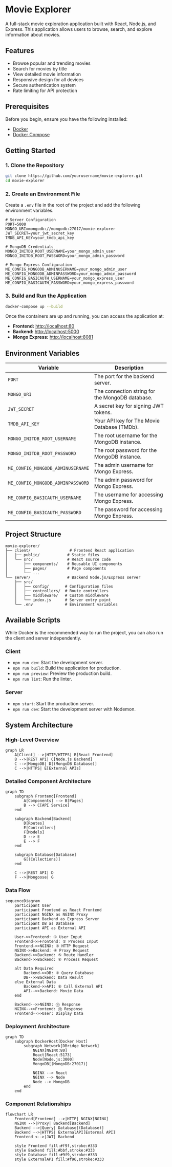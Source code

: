 # Movie Explorer

A full-stack movie exploration application built with React, Node.js, and Express. This application allows users to browse, search, and explore information about movies.

## Features

- Browse popular and trending movies
- Search for movies by title
- View detailed movie information
- Responsive design for all devices
- Secure authentication system
- Rate limiting for API protection

## Prerequisites

Before you begin, ensure you have the following installed:

- [Docker](https://docs.docker.com/get-docker/)
- [Docker Compose](https://docs.docker.com/compose/install/)

## Getting Started

### 1. Clone the Repository

```bash
git clone https://github.com/yourusername/movie-explorer.git
cd movie-explorer
```

### 2. Create an Environment File

Create a `.env` file in the root of the project and add the following environment variables. 

```
# Server Configuration
PORT=5000
MONGO_URI=mongodb://mongodb:27017/movie-explorer
JWT_SECRET=your_jwt_secret_key
TMDB_API_KEY=your_tmdb_api_key

# MongoDB Credentials
MONGO_INITDB_ROOT_USERNAME=your_mongo_admin_user
MONGO_INITDB_ROOT_PASSWORD=your_mongo_admin_password

# Mongo Express Configuration
ME_CONFIG_MONGODB_ADMINUSERNAME=your_mongo_admin_user
ME_CONFIG_MONGODB_ADMINPASSWORD=your_mongo_admin_password
ME_CONFIG_BASICAUTH_USERNAME=your_mongo_express_user
ME_CONFIG_BASICAUTH_PASSWORD=your_mongo_express_password
```

### 3. Build and Run the Application

```bash
docker-compose up --build
```

Once the containers are up and running, you can access the application at:

- **Frontend:** [http://localhost:80](http://localhost:80)
- **Backend:** [http://localhost:5000](http://localhost:5000)
- **Mongo Express:** [http://localhost:8081](http://localhost:8081)

## Environment Variables

| Variable                          | Description                                      |
| --------------------------------- | ------------------------------------------------ |
| `PORT`                            | The port for the backend server.                 |
| `MONGO_URI`                       | The connection string for the MongoDB database.  |
| `JWT_SECRET`                      | A secret key for signing JWT tokens.             |
| `TMDB_API_KEY`                    | Your API key for The Movie Database (TMDb).      |
| `MONGO_INITDB_ROOT_USERNAME`      | The root username for the MongoDB instance.      |
| `MONGO_INITDB_ROOT_PASSWORD`      | The root password for the MongoDB instance.      |
| `ME_CONFIG_MONGODB_ADMINUSERNAME` | The admin username for Mongo Express.            |
| `ME_CONFIG_MONGODB_ADMINPASSWORD` | The admin password for Mongo Express.            |
| `ME_CONFIG_BASICAUTH_USERNAME`    | The username for accessing Mongo Express.        |
| `ME_CONFIG_BASICAUTH_PASSWORD`    | The password for accessing Mongo Express.        |

## Project Structure

```
movie-explorer/
├── client/                 # Frontend React application
│   ├── public/            # Static files
│   └── src/               # React source code
│       ├── components/    # Reusable UI components
│       ├── pages/         # Page components
│       └── ...
└── server/                # Backend Node.js/Express server
    ├── src/
    │   ├── config/       # Configuration files
    │   ├── controllers/  # Route controllers
    │   ├── middleware/   # Custom middleware
    │   └── index.js      # Server entry point
    └── .env              # Environment variables
```

## Available Scripts

While Docker is the recommended way to run the project, you can also run the client and server independently.

### Client

- `npm run dev`: Start the development server.
- `npm run build`: Build the application for production.
- `npm run preview`: Preview the production build.
- `npm run lint`: Run the linter.

### Server

- `npm start`: Start the production server.
- `npm run dev`: Start the development server with Nodemon.

## System Architecture

### High-Level Overview

```mermaid
graph LR
    A[Client] -->|HTTP/HTTPS| B[React Frontend]
    B -->|REST API| C[Node.js Backend]
    C -->|MongoDB| D[(MongoDB Database)]
    C -->|HTTPS| E[External APIs]
```

### Detailed Component Architecture

```mermaid
graph TD
    subgraph Frontend[Frontend]
        A[Components] --> B[Pages]
        B --> C[API Service]
    end
    
    subgraph Backend[Backend]
        D[Routes]
        E[Controllers]
        F[Models]
        D --> E
        E --> F
    end
    
    subgraph Database[Database]
        G[(Collections)]
    end
    
    C -->|REST API| D
    F -->|Mongoose| G
```

### Data Flow

```mermaid
sequenceDiagram
    participant User
    participant Frontend as React Frontend
    participant NGINX as NGINX Proxy
    participant Backend as Express Server
    participant DB as Database
    participant API as External API
    
    User->>Frontend: ① User Input
    Frontend->>Frontend: ② Process Input
    Frontend->>NGINX: ③ HTTP Request
    NGINX->>Backend: ④ Proxy Request
    Backend->>Backend: ⑤ Route Handler
    Backend->>Backend: ⑥ Process Request
    
    alt Data Required
        Backend->>DB: ⑦ Query Database
        DB-->>Backend: Data Result
    else External Data
        Backend->>API: ⑧ Call External API
        API-->>Backend: Movie Data
    end
    
    Backend-->>NGINX: ⑪ Response
    NGINX-->>Frontend: ⑫ Response
    Frontend-->>User: Display Data
```

### Deployment Architecture

```mermaid
graph TD
    subgraph DockerHost[Docker Host]
        subgraph Network[DBridge Network]
            NGINX[NGINX:80]
            React[React:5173]
            Node[Node.js:3000]
            MongoDB[(MongoDB:27017)]
            
            NGINX --> React
            NGINX --> Node
            Node --> MongoDB
        end
    end
```

### Component Relationships

```mermaid
flowchart LR
    Frontend[Frontend] -->|HTTP| NGINX[NGINX]
    NGINX -->|Proxy| Backend[Backend]
    Backend -->|Query| Database[(Database)]
    Backend -->|HTTPS| ExternalAPI[External API]
    Frontend <-->|JWT| Backend
    
    style Frontend fill:#f9f,stroke:#333
    style Backend fill:#bbf,stroke:#333
    style Database fill:#9f9,stroke:#333
    style ExternalAPI fill:#f96,stroke:#333
```


